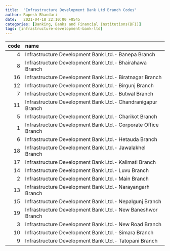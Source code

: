 ```yaml
---
title:  "Infrastructure Development Bank Ltd Branch Codes"
author: Rupesh Bhandari
date:   2021-04-18 22:10:00 +0545
categories: [Banking, Banks and Financial Institutions(BFI)]
tags: [infrastructure-development-bank-ltd]
---
```


|   code | name                                                          |
|-------:|:--------------------------------------------------------------|
|      4 | Infrastructure Development Bank Ltd.- Banepa Branch           |
|      8 | Infrastructure Development Bank Ltd.- Bhairahawa Branch       |
|     16 | Infrastructure Development Bank Ltd.- Biratnagar Branch       |
|     12 | Infrastructure Development Bank Ltd.- Birgunj Branch          |
|      7 | Infrastructure Development Bank Ltd.- Butwal Branch           |
|     11 | Infrastructure Development Bank Ltd.- Chandranigapur Branch   |
|      5 | Infrastructure Development Bank Ltd.- Charikot Branch         |
|      1 | Infrastructure Development Bank Ltd.- Corporate Office Branch |
|      6 | Infrastructure Development Bank Ltd.- Hetauda Branch          |
|     18 | Infrastructure Development Bank Ltd.- Jawalakhel Branch       |
|     17 | Infrastructure Development Bank Ltd.- Kalimati Branch         |
|     14 | Infrastructure Development Bank Ltd.- Luvu Branch             |
|      2 | Infrastructure Development Bank Ltd.- Main Branch             |
|     13 | Infrastructure Development Bank Ltd.- Narayangarh Branch      |
|     15 | Infrastructure Development Bank Ltd.- Nepalgunj Branch        |
|     19 | Infrastructure Development Bank Ltd.- New Baneshwor Branch    |
|      3 | Infrastructure Development Bank Ltd.- New Road Branch         |
|     10 | Infrastructure Development Bank Ltd.- Simara Branch           |
|      9 | Infrastructure Development Bank Ltd.- Tatopani Branch         |